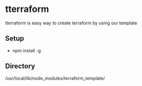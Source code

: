 # tterraform
tterraform is easy way to create terraform by using our template

## Setup
- npm install -g

## Directory
/usr/local/lib/node_modules/terraform_template/
